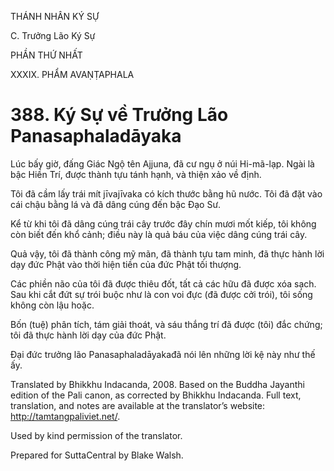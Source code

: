 THÁNH NHÂN KÝ SỰ

C. Trưởng Lão Ký Sự

PHẦN THỨ NHẤT

XXXIX. PHẨM AVAṆṬAPHALA

# 388\. Ký Sự về Trưởng Lão Panasaphaladāyaka

Lúc bấy giờ, đấng Giác Ngộ tên Ajjuna, đã cư ngụ ở núi Hi-mã-lạp. Ngài là bậc Hiền Trí, được thành tựu tánh hạnh, và thiện xảo về định.

Tôi đã cầm lấy trái mít jīvajīvaka có kích thước bằng hũ nước. Tôi đã đặt vào cái chậu bằng lá và đã dâng cúng đến bậc Đạo Sư.

Kể từ khi tôi đã dâng cúng trái cây trước đây chín mươi mốt kiếp, tôi không còn biết đến khổ cảnh; điều này là quả báu của việc dâng cúng trái cây.

Quả vậy, tôi đã thành công mỹ mãn, đã thành tựu tam minh, đã thực hành lời dạy đức Phật vào thời hiện tiền của đức Phật tối thượng.

Các phiền não của tôi đã được thiêu đốt, tất cả các hữu đã được xóa sạch. Sau khi cắt đứt sự trói buộc như là con voi đực (đã được cởi trói), tôi sống không còn lậu hoặc.

Bốn (tuệ) phân tích, tám giải thoát, và sáu thắng trí đã được (tôi) đắc chứng; tôi đã thực hành lời dạy của đức Phật.

Đại đức trưởng lão Panasaphaladāyakađã nói lên những lời kệ này như thế ấy.

Translated by Bhikkhu Indacanda, 2008. Based on the Buddha Jayanthi edition of the Pali canon, as corrected by Bhikkhu Indacanda. Full text, translation, and notes are available at the translator’s website: http://tamtangpaliviet.net/.

Used by kind permission of the translator.

Prepared for SuttaCentral by Blake Walsh.